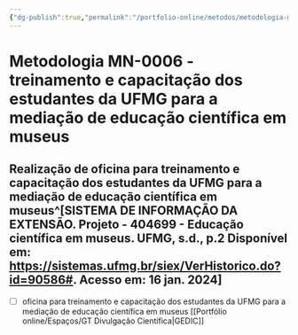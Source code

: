 ```yaml
---
{"dg-publish":true,"permalink":"/portfolio-online/metodos/metodologia-mn-0006-treinamento-e-capacitacao-dos-estudantes-da-ufmg-para-a-mediacao-de-educacao-cientifica-em-museus/","tags":["💼/🎯/🛠️"],"created":"2024-02-05T11:59:48.978-03:00","updated":"2024-02-05T11:35:02.466-03:00"}
---
```



# Metodologia MN-0006 - treinamento e capacitação dos estudantes da UFMG para a mediação de educação científica em museus

## Realização de oficina para treinamento e capacitação dos estudantes da UFMG para a mediação de educação científica em museus^[SISTEMA DE INFORMAÇÃO DA EXTENSÃO. **Projeto - 404699 - Educação científica em museus**. UFMG, s.d., p.2 Disponível em: <https://sistemas.ufmg.br/siex/VerHistorico.do?id=90586#>. Acesso em: 16 jan. 2024]

- [ ] oficina para treinamento e capacitação dos estudantes da UFMG para a mediação de educação científica em museus [[Portfólio online/Espaços/GT Divulgação Científica\|GEDIC]]